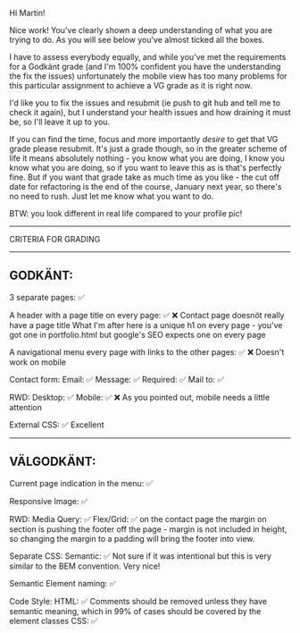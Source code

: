 Hi Martin!

Nice work! You've clearly shown a deep understanding of what you are trying to do. As you will see below you've almost ticked all the boxes.

I have to assess everybody equally, and while you've met the requirements for a Godkänt grade (and I'm 100% confident you have the understanding the fix the issues) unfortunately the mobile view has too many problems for this particular assignment to achieve a VG grade as it is right now.

I'd like you to fix the issues and resubmit (ie push to git hub and tell me to check it again), but I understand your health issues and how draining it must be, so I'll leave it up to you.

If you can find the time, focus and more importantly *desire* to get that VG grade please resubmit. It's just a grade though, so in the greater scheme of life it means absolutely nothing - you know what you are doing, I know you know what you are doing, so if you want to leave this as is that's perfectly fine. But if you want that grade take as much time as you like - the cut off date for refactoring is the end of the course, January next year, so there's no need to rush. Just let me know what you want to do.

BTW: you look different in real life compared to your profile pic!

*************************************

CRITERIA FOR GRADING

*************************************

GODKÄNT:
-------------------------------------

3 separate pages: ✅

A header with a page title on every page: ✅ ❌
  Contact page doesnöt really have a page title
  What I'm after here is a unique h1 on every page - you've got one in portfolio.html but google's SEO expects one on every page 

A navigational menu every page with links to the other pages: ✅ ❌
  Doesn't work on mobile

Contact form:
    Email: ✅
    Message: ✅
    Required: ✅
    Mail to: ✅

RWD:
    Desktop: ✅
    Mobile: ✅ ❌
    As you pointed out, mobile needs a little attention

External CSS: ✅
  Excellent

-------------------------------------

VÄLGODKÄNT:
-------------------------------------

Current page indication in the menu: ✅

Responsive Image: ✅

RWD:
  Media Query: ✅
  Flex/Grid: ✅
    on the contact page the margin on section is pushing the footer off the page - margin is not included in height, so changing the margin to a padding will bring the footer into view.

Separate CSS:
  Semantic: ✅
    Not sure if it was intentional but this is very similar to the BEM convention. Very nice!

Semantic Element naming: ✅

Code Style:
  HTML: ✅
  Comments should be removed unless they have semantic meaning, which in 99% of cases should be covered by the element classes
  CSS: ✅